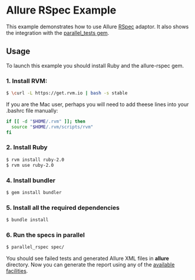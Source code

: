 # Allure RSpec Example
This example demonstrates how to use Allure [RSpec](http://rspec.info/) adaptor. It also shows the integration with the [parallel_tests gem](https://github.com/grosser/parallel_tests).

## Usage
To launch this example you should install Ruby and the allure-rspec gem. 

### 1. Install RVM:

```bash
$ \curl -L https://get.rvm.io | bash -s stable
```

If you are the Mac user, perhaps you will need to add theese lines into your .bashrc file manually:

```bash
if [[ -d "$HOME/.rvm" ]]; then
  source "$HOME/.rvm/scripts/rvm"
fi
```

### 2. Install Ruby
```bash
$ rvm install ruby-2.0
$ rvm use ruby-2.0
```

### 4. Install bundler
```bash
$ gem install bundler
```

### 5. Install all the required dependencies
```bash
$ bundle install
```

### 6. Run the specs in parallel
```bash
$ parallel_rspec spec/
```
You should see failed tests and generated Allure XML files in **allure** directory. Now you can generate the report using any of the [available facilities](https://github.com/allure-framework/allure-core/wiki#generating-report).
